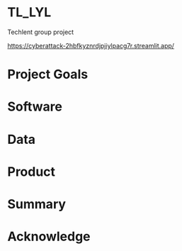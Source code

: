 # TL_LYL
Techlent group project

https://cyberattack-2hbfkyznrdjpjiylpacg7r.streamlit.app/

# Project Goals

# Software

# Data

# Product

# Summary

# Acknowledge
